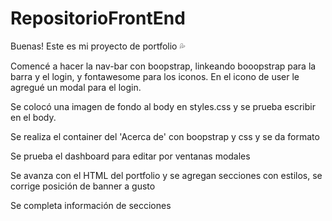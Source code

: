 # RepositorioFrontEnd
Buenas! Este es mi proyecto de portfolio :sweat_drops:

Comencé a hacer la nav-bar con boopstrap, linkeando booopstrap para la barra y el login, y fontawesome para los iconos. En el icono de user le agregué un modal para el login.

Se colocó una imagen de fondo al body en styles.css y se prueba escribir en el body.

Se realiza el container del 'Acerca de' con boopstrap y css y se da formato

Se prueba el dashboard para editar por ventanas modales

Se avanza con el HTML del portfolio y se agregan secciones con estilos, se corrige posición de banner a gusto

Se completa información de secciones